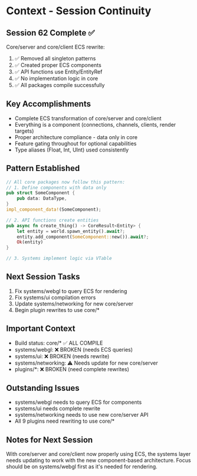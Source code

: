 # Context - Session Continuity

## Session 62 Complete ✅
Core/server and core/client ECS rewrite:
1. ✅ Removed all singleton patterns
2. ✅ Created proper ECS components
3. ✅ API functions use Entity/EntityRef
4. ✅ No implementation logic in core
5. ✅ All packages compile successfully

## Key Accomplishments
- Complete ECS transformation of core/server and core/client
- Everything is a component (connections, channels, clients, render targets)
- Proper architecture compliance - data only in core
- Feature gating throughout for optional capabilities
- Type aliases (Float, Int, UInt) used consistently

## Pattern Established
```rust
// All core packages now follow this pattern:
// 1. Define components with data only
pub struct SomeComponent {
    pub data: DataType,
}
impl_component_data!(SomeComponent);

// 2. API functions create entities
pub async fn create_thing() -> CoreResult<Entity> {
    let entity = world.spawn_entity().await?;
    entity.add_component(SomeComponent::new()).await?;
    Ok(entity)
}

// 3. Systems implement logic via VTable
```

## Next Session Tasks
1. Fix systems/webgl to query ECS for rendering
2. Fix systems/ui compilation errors
3. Update systems/networking for new core/server
4. Begin plugin rewrites to use core/*

## Important Context
- Build status: core/* ✅ ALL COMPILE
- systems/webgl: ❌ BROKEN (needs ECS queries)
- systems/ui: ❌ BROKEN (needs rewrite)
- systems/networking: ⚠️ Needs update for new core/server
- plugins/*: ❌ BROKEN (need complete rewrites)

## Outstanding Issues
- systems/webgl needs to query ECS for components
- systems/ui needs complete rewrite
- systems/networking needs to use new core/server API
- All 9 plugins need rewriting to use core/*

## Notes for Next Session
With core/server and core/client now properly using ECS, the systems layer needs updating to work with the new component-based architecture. Focus should be on systems/webgl first as it's needed for rendering.